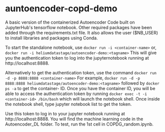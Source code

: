 # auntoencoder-copd-demo
A basic version of the containerized Autoencoder Code built on JupyterHub's tensorflow notebook. 
Other required packages have been added through the requirements.txt file. 
It also allows the user ($NB_USER) to install libraries and packages using Conda.

To start the standalone notebook, use ```docker run -i <container-name>``` or, ```docker run -i heliumdatastage/autoencoder-demo:<tagname>``` 
This will give you the authentication token to log into the jupyternotebook running at http://localhost:8888.

Alternatively to get the authentication token, 
use the command ```docker run -d -p 8888:8888 <container-name>``` 
For example, ```docker run -d -p 8888:8888 heliumdatastage/autoencoder-demo:<tagname>``` followed by ```docker ps -a``` to get the container- ID. 
Once you have the container ID, you will be able to access the authentication token by running 
```docker exec -t -i <container-id> /bin/bash``` which will launch the notebook shell. 
Once inside the notebook shell, type jupyter notebook list to get the token.

Use this token to log in to your jupyter notebook running at http://localhost:8888. 
You will find the machine learning code in the Autoencoder_DL folder. 
To test, run the 1st cell in COPDG_random.ipynb.
